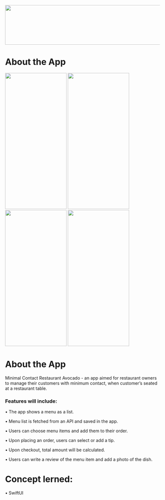 
<img src="https://raw.githubusercontent.com/Oabshire/mrc-avocado-app/homework/week01/ReadmeAssets/MCRAvocado.png?token=GHSAT0AAAAAABXVF6L2GNNYKCXIUZBWVSWYYYCJHBA" width="850" height="129"/> 

# About the App

<img src="https://github.com/Oabshire/mrc-avocado-app/blob/homework/week01/ReadmeAssets/Simulator%20Screen%20Shot%20-%20iPhone%2011%20Pro%20Max%20-%202022-08-21%20at%2011.02.38.png?raw=true" width="200" height="443"/> <img src="https://github.com/Oabshire/mrc-avocado-app/blob/homework/week01/ReadmeAssets/Simulator%20Screen%20Shot%20-%20iPhone%2011%20Pro%20Max%20-%202022-08-21%20at%2011.02.41.png?raw=true" width="200" height="443"/> <img src="https://github.com/Oabshire/mrc-avocado-app/blob/homework/week01/ReadmeAssets/Simulator%20Screen%20Shot%20-%20iPhone%2011%20Pro%20Max%20-%202022-08-21%20at%2011.05.37.png?raw=true" width="200" height="443"/> <img src="https://github.com/Oabshire/mrc-avocado-app/blob/homework/week01/ReadmeAssets/Simulator%20Screen%20Shot%20-%20iPhone%2011%20Pro%20Max%20-%202022-08-21%20at%2011.05.40.png?raw=true" width="200" height="443"/>

# About the App

Minimal Contact Restaurant Avocado - an app aimed for restaurant owners to manage their customers with minimum contact, when customer’s seated at a restaurant table.

### Features will include:

 • The app shows a menu as a list.

 • Menu list is fetched from an API and saved in the app.

 • Users can choose menu items and add them to their order.

 • Upon placing an order, users can select or add a tip.

 • Upon checkout, total amount will be calculated.

 • Users can write a review of the menu item and add a photo of the dish.
 
 # Concept lerned:
 
 • SwiftUI
